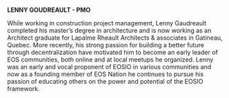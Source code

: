 **LENNY GOUDREAULT - PMO**

While working in construction project management, Lenny Gaudreault completed his master’s degree in architecture and is now working as an Architect graduate for Lapalme Rheault Architects & associates in Gatineau, Quebec.  More recently, his strong passion for building a better future through decentralization have motivated him to become an early leader of EOS communities, both online and at local meetups he organized. Lenny was an early and vocal proponent of EOSIO in various communities and now as a founding member of EOS Nation he continues to pursue his passion of educating others on the power and potential of the EOSIO framework.
